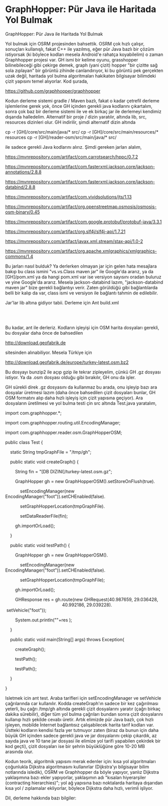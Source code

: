 # GraphHopper: Pür Java ile Haritada Yol Bulmak


GraphHopper: Pür Java ile Haritada Yol Bulmak




Yol bulmak için OSRM projesinden bahsettik. OSRM çok hızlı çalışır, sonuçları kullanışlı, fakat C++ ile yazılmış, eğer pür Java bazlı bir çözüm istiyorsak (ki böylece kodları mesela Android'e rahatça koyabilelim) o zaman Graphhopper projesi var. GH ismi bir kelime oyunu, grasshopper bilinebileceği gibi çekirge demek, graph (yani çizit) hopper "bir çizitte sağ sola zıplayan" bir görüntü zihinde canlandırıyor, ki bu görüntü pek gerçekten uzak değil, haritada yol bulma algoritmaları hakikaten bilgisayar bilimdeki çizit yapısını temel alıyorlar. Kod şurada,

https://github.com/graphhopper/graphhopper

Kodun derleme sistemi gradle / Maven bazlı, fakat o kadar çetrefil derleme işlemlerine gerek yok, önce GH içinden gerekli java kodlarını çıkartalım, sonra çok baz bir derleme sistemi ile ve ek birkaç jar ile derlemeyi kendimiz dışarıda halledelim. Alternatif bir proje / dizin yaratılır, altında lib, src, resources dizinleri olur. GH indirilir, şimdi alternatif dizin altında

cp -r [GH]/core/src/main/java/* src/
cp -r [GH]/core/src/main/resources/* resources
cp -r [GH]/reader-osm/src/main/java/* src/



ile sadece gerekli Java kodlarını alırız. Şimdi gereken jarları alalım, 




https://mvnrepository.com/artifact/com.carrotsearch/hppc/0.7.2

https://mvnrepository.com/artifact/com.fasterxml.jackson.core/jackson-annotations/2.8.8

https://mvnrepository.com/artifact/com.fasterxml.jackson.core/jackson-databind/2.8.8

https://mvnrepository.com/artifact/com.vividsolutions/jts/1.13

https://mvnrepository.com/artifact/org.openstreetmap.osmosis/osmosis-osm-binary/0.45

https://mvnrepository.com/artifact/com.google.protobuf/protobuf-java/3.3.1

https://mvnrepository.com/artifact/org.slf4j/slf4j-api/1.7.21

https://mvnrepository.com/artifact/javax.xml.stream/stax-api/1.0-2

https://mvnrepository.com/artifact/org.apache.xmlgraphics/xmlgraphics-commons/1.4



Bu jarları nasıl bulduk? Ya derlerken olmayan jar için gelen hata mesajlara bakıp bu class ismini "vs.vs.Class maven jar" ile Google'da ararız, ya da [GH]/pom.xml ya da hangi pom.xml var ise versiyon sayısını oradan buluruz ve yine Google'da ararız. Mesela jackson-databind lazım, "jackson-databind maven jar" bize gerekli bağlantıyı verir. Zaten görüldüğü gibi bağlantılarda belli bir kalıp da var, class ismi ve versiyon ile bağlantı tahmin de edilebilir.


Jar'lar lib altına gidiyor tabii. Derleme için Ant build.xml


<project name="gh" default="dist" basedir=".">
  <property name="src" location="src"/>
  <property name="build" location="build"/>
  <property name="dist" location="bin"/>
  <target name="init">
    <tstamp/>
    <mkdir dir="${build}"/>
  </target>
  <path id="build.classpath">
    <fileset dir="lib">
      <include name="**/*.jar"/>
    </fileset>
  </path>
  <path id="compile.classpath">
    <pathelement location ="${build}"/>
    <fileset dir="lib">
      <include name="**/*.jar"/>
    </fileset>
  </path>
  <target name="compile" depends="init"
        description="compile the source">
    <javac destdir="${build}">
      <src path="${src}"/>
    <classpath refid="build.classpath"/>
  </javac>
  </target>
  <target name="resources">
    <copy todir="${build}" includeEmptyDirs="no">
      <fileset dir="resources">
        <patternset>
          <include name="**/*.*"/>
        </patternset>
      </fileset>
    </copy>
  </target>
  <target name="dist" depends="compile" description="generate the distribution">
    <mkdir dir="${dist}"/>
    <jar jarfile="${dist}/ghopper.jar" basedir="${build}"/>
  </target>
    <target name="test" depends="compile">
      <java fork="yes" classname="Test" failonerror="true">
        <classpath refid="compile.classpath"/>
      </java>
  </target>
  <target name="clean"
        description="clean up">
    <delete dir="${build}"/>
    <delete dir="${dist}"/>
  </target>
</project>


Bu kadar, ant ile derleriz. Kodların işleyişi için OSM harita dosyaları gerekli, bu dosyalar daha önce de bahsedilen 



http://download.geofabrik.de



sitesinden alınabiliyor. Mesela Türkiye için 



http://download.geofabrik.de/europe/turkey-latest.osm.bz2



Bu dosyayı bunzip2 ile açıp gzip ile tekrar zipleyelim, çünkü GH .gz dosyası istiyor. Ya da .osm dosyası olduğu gibi bırakılır, GH onu da işler.

GH sürekli direk .gz dosyasını da kullanmaz bu arada, onu işleyip bazı ara dosyalar üretmesi lazım (daha önce bahsedilen çizit dosyaları bunlar, GH OSM formatını alıp daha hızlı işleyiş için çizit yapısına geçiyor). Ara dosyaların üretilmesi ve yol bulma testi çin src altında Test.java yaratalım, 




import com.graphhopper.*;

import com.graphhopper.routing.util.EncodingManager;

import com.graphhopper.reader.osm.GraphHopperOSM;



public class Test {



    static String tmpGraphFile = "/tmp/gh";



    public static void createGraph() {

        String fin = "[DB DIZINI]/turkey-latest.osm.gz";

        GraphHopper gh = new GraphHopperOSM().setStoreOnFlush(true).

            setEncodingManager(new EncodingManager("foot")).setCHEnabled(false).

            setGraphHopperLocation(tmpGraphFile).

            setDataReaderFile(fin);

        gh.importOrLoad();

    }



    public static void testPath() {

        GraphHopper gh = new GraphHopperOSM().

            setEncodingManager(new EncodingManager("foot")).setCHEnabled(false).

            setGraphHopperLocation(tmpGraphFile);

        gh.importOrLoad();

        GHResponse res = gh.route(new GHRequest(40.987659, 29.036428, 
                                                40.992186, 29.039228).
                                 setVehicle("foot"));

        System.out.println(""+res );

    }



    public static void main(String[] args) throws Exception{

        createGraph();

        testPath();

        testPath();

    }

}




Isletmek icin ant test. Araba tarifleri için setEncodingManager ve setVehicle çağrılarında car kullanılır. Kodda createGraph'ın sadece bir kez çağırılması yeterli, bu çağrı /tmp/gh altında gerekli çizit dosyalarını yaratır (çağrı birkaç dakika sürebilir), diğer tüm yol bulma çağrıları bundan sonra çizit dosyalarını kullanıp hızlı şekilde cevabı üretir. Artık elimizde pür Java bazlı, çok hızlı işleyen, mobilde İnternet bağlantısız çalışabilecek harita tarif kodları var. Üstteki kodların kendisi fazla yer tutmuyor zaten (biraz da bunun için daha büyük GH içinden sadece gerekli java ve jar dosyalarını çekip çıkardık, az sayıda java ve 10 tane jar dosyasi ile elimize yol tarifi yapabilen çekirdek bir kod geçti), çizit dosyaları ise bir şehrin büyüklüğüne göre 10-20 MB arasında olur.

Kodun teorik, algoritmik yapısını merak edenler için: kısa yol algoritmaları çoğunlukla Dijkstra algoritmasını kullanırlar (Dijkstra'yı bilgisayar bilim notlarında isledik), OSRM ve Graphhopper da böyle yapıyor, yanlız Dijkstra yaklaşımına bazı ekler yapıyorlar, yaklaşımın adı "kısalan hiyerarşiler (contracting hierarchies)"; yol ağ yapısına bazı noktalarda haritaya dışarıdan kısa yol / zıplamalar ekliyorlar, böylece Dijkstra daha hızlı, verimli işliyor.

Dil, derleme hakkında bazı bilgiler:  





